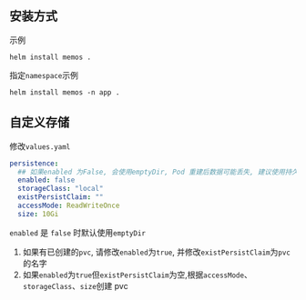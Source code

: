 ## 安装方式

示例

```shell
helm install memos .
```

指定`namespace`示例

```shell
helm install memos -n app .
```

## 自定义存储

修改`values.yaml`

```yaml
persistence:
  ## 如果enabled 为False, 会使用emptyDir, Pod 重建后数据可能丢失, 建议使用持久卷
  enabled: false
  storageClass: "local"
  existPersistClaim: ""
  accessMode: ReadWriteOnce
  size: 10Gi
```

`enabled` 是 `false` 时默认使用`emptyDir`

1. 如果有已创建的`pvc`, 请修改`enabled`为`true`, 并修改`existPersistClaim`为`pvc`的名字
2. 如果`enabled`为`true`但`existPersistClaim`为空,根据`accessMode`、`storageClass`、`size`创建 pvc

